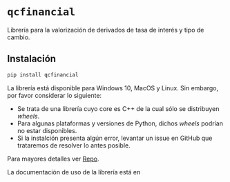 # `qcfinancial`

Librería para la valorización de derivados de tasa de interés y tipo de cambio.

## Instalación

```python
pip install qcfinancial
```

La librería está disponible para Windows 10, MacOS y Linux. Sin embargo, por favor considerar lo siguiente:

- Se trata de una librería cuyo core es C++ de la cual sólo se distribuyen *wheels*.
- Para algunas plataformas y versiones de Python, dichos *wheels* podrían no estar disponibles.
- Si la instalción presenta algún error, levantar un issue en GitHub que trataremos de resolver lo antes posible. 

Para mayores detalles ver [Repo](https://github.com/qcfinancial/qcfinancial.git).

La documentación de uso de la librería está en
